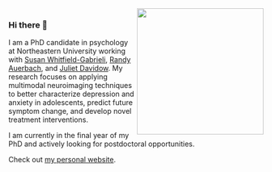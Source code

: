 <img align="right" src="https://github.com/fmorfini/assets_general/blob/main/Francesca_Morfini_my_brain_gif.gif" width="250" />

### Hi there 👋
I am a PhD candidate in psychology at Northeastern University working with [Susan Whitfield-Gabrieli](https://whitfield-gabrieli.sites.northeastern.edu/), [Randy Auerbach](https://www.auerbachlab.com/), and [Juliet Davidow](https://lbdlpsych.sites.northeastern.edu/). My research focuses on applying multimodal neuroimaging techniques to better characterize depression and anxiety in adolescents, predict future symptom change, and develop novel treatment interventions. 

I am currently in the final year of my PhD and actively looking for postdoctoral opportunities.

Check out [my personal website](https://fmorfini.github.io/).
